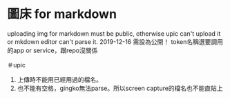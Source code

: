 # 圖床 for markdown
uploading img for markdown
must be public, otherwise upic can't upload it or mkdown editor can't parse it.
2019-12-16 需設為公開！
token名稱選要調用的app or service，跟repo沒關係

＃upic
1. 上傳時不能用已經用過的檔名。
2. 也不能有空格，gingko無法parse。所以screen capture的檔名也不能直貼上
